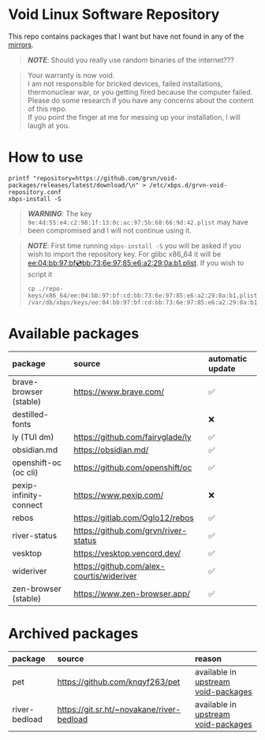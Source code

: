 # Void Linux Software Repository

This repo contains packages that I want but have not found in any of the [mirrors](https://xmirror.voidlinux.org/).

> *__NOTE__*: Should you really use random binaries of the internet???

> Your warranty is now void.<br>
> I am not responsible for bricked devices, failed installations, thermonuclear war,
> or you getting fired because the computer failed.<br>
> Please do some research if you have any concerns about the content of this repo. <br>
> If you point the finger at me for messing up your installation, I will laugh at you.

# How to use
```shell
printf "repository=https://github.com/grvn/void-packages/releases/latest/download/\n" > /etc/xbps.d/grvn-void-repository.conf
xbps-install -S
```

> *__WARNING__*: The key `9e:4d:55:e4:c2:98:1f:13:0c:ac:97:5b:68:66:9d:42.plist` may have been compromised and I will not continue using it.

> *__NOTE__*: First time running `xbps-install -S` you will be asked if you wish to import the repository key.
> For glibc x86_64 it will be [ee:04:bb:97:bf:cd:bb:73:6e:97:85:e6:a2:29:0a:b1.plist](./repo-keys/x86_64/ee:04:bb:97:bf:cd:bb:73:6e:97:85:e6:a2:29:0a:b1.plist).
> If you wish to script it
> ```shell
> cp ./repo-keys/x86_64/ee:04:bb:97:bf:cd:bb:73:6e:97:85:e6:a2:29:0a:b1.plist /var/db/xbps/keys/ee:04:bb:97:bf:cd:bb:73:6e:97:85:e6:a2:29:0a:b1.plist
> ```

# Available packages
| package | source | automatic update |
|:--------|:-------|:-----------------|
| brave-browser (stable) | https://www.brave.com/                            | :white_check_mark: |
| destilled-fonts        | <opinionized list of fonts I want>                | :x: |
| ly (TUI dm)            | https://github.com/fairyglade/ly                  | :white_check_mark: |
| obsidian.md            | https://obsidian.md/                              | :white_check_mark: |
| openshift-oc (oc cli)  | https://github.com/openshift/oc                   | :white_check_mark: |
| pexip-infinity-connect | https://www.pexip.com/                            | :x: |
| rebos                  | https://gitlab.com/Oglo12/rebos                   | :white_check_mark: |
| river-status           | https://github.com/grvn/river-status              | :white_check_mark: |
| vesktop                | https://vesktop.vencord.dev/                      | :white_check_mark: |
| wideriver              | https://github.com/alex-courtis/wideriver         | :white_check_mark: |
| zen-browser (stable)   | https://www.zen-browser.app/                      | :white_check_mark: |

# Archived packages
| package | source | reason |
|:--------|:-------|:-----------------|
| pet                    | https://github.com/knqyf263/pet                   | available in [upstream void-packages](https://github.com/void-linux/void-packages) |
| river-bedload          | https://git.sr.ht/~novakane/river-bedload         | available in [upstream void-packages](https://github.com/void-linux/void-packages) |
